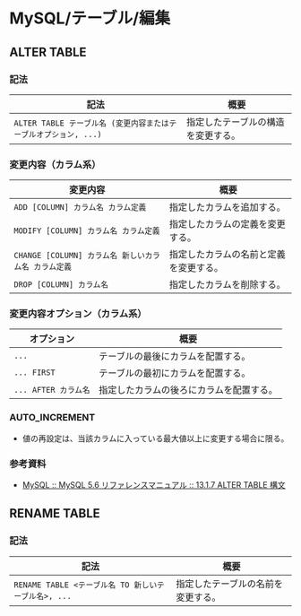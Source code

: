 # MySQL/テーブル/編集

## ALTER TABLE

### 記法

| 記法                                                         | 概要                               |
| ------------------------------------------------------------ | ---------------------------------- |
| `ALTER TABLE テーブル名 (変更内容またはテーブルオプション, ...)` | 指定したテーブルの構造を変更する。 |

### 変更内容（カラム系）

| 変更内容                                             | 概要                                   |
| ---------------------------------------------------- | -------------------------------------- |
| `ADD [COLUMN] カラム名 カラム定義`                   | 指定したカラムを追加する。             |
| `MODIFY [COLUMN] カラム名 カラム定義`                | 指定したカラムの定義を変更する。       |
| `CHANGE [COLUMN] カラム名 新しいカラム名 カラム定義` | 指定したカラムの名前と定義を変更する。 |
| `DROP [COLUMN] カラム名`                             | 指定したカラムを削除する。             |

### 変更内容オプション（カラム系）

| オプション           | 概要                                     |
| -------------------- | ---------------------------------------- |
| `...`                | テーブルの最後にカラムを配置する。       |
| `... FIRST`          | テーブルの最初にカラムを配置する。       |
| `... AFTER カラム名` | 指定したカラムの後ろにカラムを配置する。 |

### AUTO_INCREMENT

- 値の再設定は、当該カラムに入っている最大値以上に変更する場合に限る。

### 参考資料

- [MySQL :: MySQL 5.6 リファレンスマニュアル :: 13.1.7 ALTER TABLE 構文](https://dev.mysql.com/doc/refman/5.6/ja/alter-table.html)

## RENAME TABLE

### 記法

| 記法                                                 | 概要                               |
| ---------------------------------------------------- | ---------------------------------- |
| `RENAME TABLE <テーブル名 TO 新しいテーブル名>, ...` | 指定したテーブルの名前を変更する。 |
